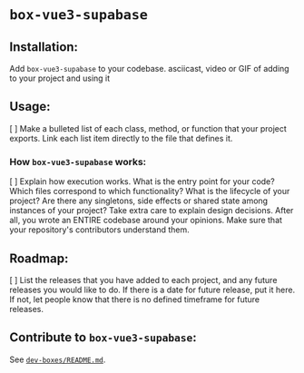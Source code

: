 # `box-vue3-supabase`
<!-- 
Add a banner image and badges

see: https://towardsdatascience.com/how-to-write-an-awesome-readme-68bf4be91f8b
-->

<!-- link to your reader to your repository's bug page, and let them know if you're open to contributions -->

## Installation:
Add `box-vue3-supabase` to your codebase.
asciicast, video or GIF of adding to your project and using it

## Usage:
[ ] Make a bulleted list of each class, method, or function that your project exports. Link each list item directly to the file that defines it. 

### How `box-vue3-supabase` works:
[ ] Explain how execution works. What is the entry point for your code? Which files correspond to which functionality? What is the lifecycle of your project? Are there any singletons, side effects or shared state among instances of your project? Take extra care to explain design decisions. After all, you wrote an ENTIRE codebase around your opinions. Make sure that your repository's contributors understand them.

## Roadmap:

[ ] List the releases that you have added to each project, and any future releases you would like to do. If there is a date for future release, put it here. If not, let people know that there is no defined timeframe for future releases.

## Contribute to `box-vue3-supabase`:
See [`dev-boxes/README.md`](../../README.md#contribute-to-dev-boxes).
